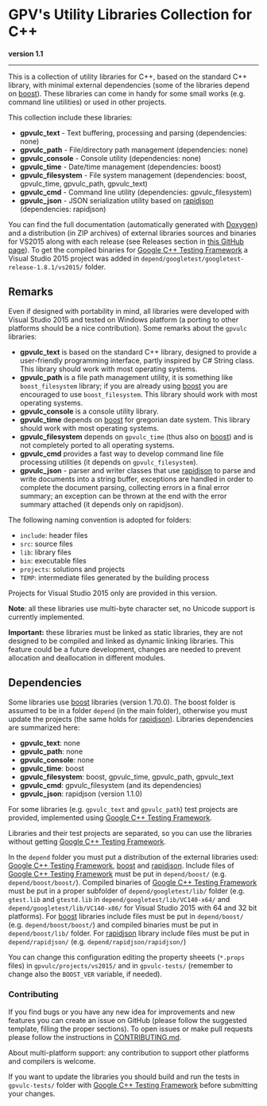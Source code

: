 # GPV's Utility Libraries Collection for C++
**version 1.1**

---
This is a collection of utility libraries for C++, based on the standard C++ library, with minimal external dependencies (some of the libraries depend on [boost]).
These libraries can come in handy for some small works (e.g. command line utilities) or used in other projects.

This collection include these libraries:
* **gpvulc_text** - Text buffering, processing and parsing (dependencies: none)
* **gpvulc_path** - File/directory path management (dependencies: none)
* **gpvulc_console** - Console utility (dependencies: none)
* **gpvulc_time** - Date/time management (dependencies: boost)
* **gpvulc_filesystem** - File system management (dependencies: boost, gpvulc_time, gpvulc_path, gpvulc_text)
* **gpvulc_cmd** - Command line utility (dependencies: gpvulc_filesystem)
* **gpvulc_json** - JSON serialization utility based on [rapidjson] (dependencies: rapidjson)

You can find the full documentation (automatically generated with [Doxygen]) and a distribution (in ZIP archives) of external libraries sources and binaries for VS2015 along with each release (see Releases section in [this GitHub page](https://github.com/gpvigano/gpvulc)). To get the compiled binaries for [Google C++ Testing Framework] a Visual Studio 2015 project was added in `depend/googletest/googletest-release-1.8.1/vs2015/` folder.

## Remarks
Even if designed with portability in mind, all libraries were developed with Visual Studio 2015 and tested on Windows platform (a porting to other platforms should be a nice contribution).
Some remarks about the `gpvulc` libraries:
* **gpvulc_text** is based on the standard C++ library, designed to provide a user-friendly programming interface, partly inspired by C# String class. This library should work with most operating systems.
* **gpvulc_path** is a file path management utility, it is something like `boost_filesystem` library; if you are already using [boost] you are encouraged to use `boost_filesystem`. This library should work with most operating systems.
* **gpvulc_console** is a console utility library.
* **gpvulc_time** depends on [boost] for gregorian date system. This library should work with most operating systems.
* **gpvulc_filesystem** depends on `gpvulc_time` (thus also on [boost]) and is not completely ported to all operating systems.
* **gpvulc_cmd** provides a fast way to develop command line file processing utilities
  (it depends on `gpvulc_filesystem`).
* **gpvulc_json** - parser and writer classes that use [rapidjson] to parse and write documents into a string buffer, exceptions are handled in order to complete the document parsing, collecting errors in a final error summary; an exception can be thrown at the end with the error summary attached (it depends only on rapidjson).

The following naming convention is adopted for folders:
* `include`: header files
* `src`: source files
* `lib`: library files
* `bin`: executable files
* `projects`: solutions and projects
* `TEMP`: intermediate files generated by the building process

Projects for Visual Studio 2015 only are provided in this version.

**Note**: all these libraries use multi-byte character set, no Unicode support is currently implemented.

**Important:** these libraries must be linked as static libraries, they are not designed to be compiled and linked as dynamic linking libraries.
This feature could be a future development, changes are needed to prevent allocation and deallocation in different modules.

## Dependencies
Some libraries use [boost] libraries (version 1.70.0). The boost folder is assumed to be in a folder `depend` (in the main folder), otherwise you must update the projects (the same holds for [rapidjson]).
Libraries dependencies are summarized here:
* **gpvulc_text**: none
* **gpvulc_path**: none
* **gpvulc_console**: none
* **gpvulc_time**: boost
* **gpvulc_filesystem**: boost, gpvulc_time, gpvulc_path, gpvulc_text
* **gpvulc_cmd**: gpvulc_filesystem (and its dependencies)
* **gpvulc_json**: rapidjson (version 1.1.0)

For some libraries (e.g. `gpvulc_text` and `gpvulc_path`) test projects are provided, implemented using [Google C++ Testing Framework].

Libraries and their test projects are separated, so you can use the libraries without getting [Google C++ Testing Framework].

In the `depend` folder you must put a distribution of the external libraries used: [Google C++ Testing Framework], [boost] and [rapidjson]. Include files of [Google C++ Testing Framework] must be put in `depend/boost/` (e.g. `depend/boost/boost/`). Compiled binaries of [Google C++ Testing Framework] must be put in a proper subfolder of `depend/googletest/lib/` folder (e.g. `gtest.lib` and `gtestd.lib` in `depend/googletest/lib/VC140-x64/` and `depend/googletest/lib/VC140-x86/` for Visual Studio 2015 with 64 and 32 bit platforms). For [boost] libraries include files must be put in `depend/boost/` (e.g. `depend/boost/boost/`) and compiled binaries must be put in `depend/boost/lib/` folder. For [rapidjson] library include files must be put in `depend/rapidjson/` (e.g. `depend/rapidjson/rapidjson/`)

You can change this configuration editing the property sheeets (`*.props` files) in `gpvulc/projects/vs2015/` and in `gpvulc-tests/` (remember to change also the `BOOST_VER` variable, if needed).

### Contributing

If you find bugs or you have any new idea for improvements and new features you can create an issue on GitHub (please follow the suggested template, filling the proper sections). To open issues or make pull requests please follow the instructions in [CONTRIBUTING.md](https://github.com/gpvigano/gpvulc/blob/master/CONTRIBUTING.md).

About multi-platform support: any contribution to support other platforms and compilers is welcome.

If you want to update the libraries you should build and run the tests in `gpvulc-tests/` folder with [Google C++ Testing Framework] before submitting your changes.

[Google C++ Testing Framework]: https://github.com/google/googletest/releases
[Doxygen]: http://www.doxygen.org/index.html
[boost]: https://www.boost.org/
[rapidjson]: https://github.com/miloyip/rapidjson/
